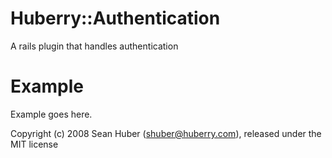 Huberry::Authentication
=======================

A rails plugin that handles authentication


Example
=======

Example goes here.

Copyright (c) 2008 Sean Huber (shuber@huberry.com), released under the MIT license
